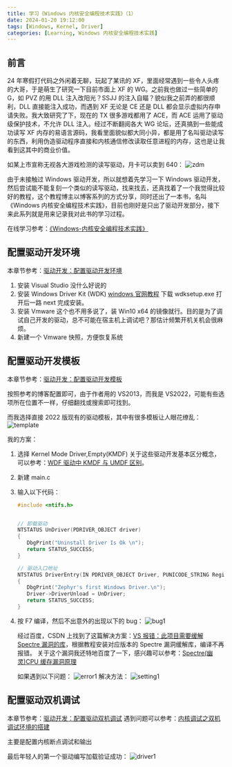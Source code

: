 ```yaml
---
title: 学习《Windows 内核安全编程技术实践》（1）
date: 2024-01-20 19:12:00
tags: [Windows, Kernel, Driver]
categories: [Learning, Windows 内核安全编程技术实践]
---
```


## 前言

24 年寒假打代码之外闲着无聊，玩起了某讯的 XF，里面经常遇到一些令人头疼的大哥，于是萌生了研究一下目前市面上 XF 的 WG。之前我也做过一些简单的 G，如 PVZ 的用 DLL 注入改阳光？SSJJ 的注入自瞄？貌似我之前弄的都很顺利，DLL 直接能注入成功，而遇到 XF 无论是 CE 还是 DLL 都会显示虚拟内存申请失败。我大致研究了下，现在的 TX 很多游戏都用了 ACE，而 ACE 运用了驱动级保护技术，不允许 DLL 注入。经过不断翻阅各大 WG 论坛，还真搞到一些能成功读写 XF 内存的易语言源码，我看里面貌似都大同小异，都是用了名叫驱动读写的东西，利用伪造驱动程序直接和内核通信修改读取任意进程的内存，这也是让我看到这其中的商业价值。

如某上市宣称无视各大游戏检测的读写驱动，月卡可以卖到 640：
![zdm](/images/windows_kernel_safety_programing/zdm.png)

由于未接触过 Windows 驱动开发，所以就想着先学习一下 Windows 驱动开发，然后尝试能不能复刻一个类似的读写驱动，找来找去，还真找着了一个我觉得比较好的教程，这个教程博主以博客系列的方式分享，同时还出了一本书，名叫《Windows 内核安全编程技术实践》，目前也刚好是只出了驱动开发部分，接下来此系列就是用来记录我对此书的学习过程。

在线学习参考：[《Windows-内核安全编程技术实践》](https://www.lyshark.com/categories/%E3%80%8AWindows-%E5%86%85%E6%A0%B8%E5%AE%89%E5%85%A8%E7%BC%96%E7%A8%8B%E6%8A%80%E6%9C%AF%E5%AE%9E%E8%B7%B5%E3%80%8B/)

## 配置驱动开发环境

本章节参考：[驱动开发：配置驱动开发环境](https://www.lyshark.com/post/e59f3cb6.html)

1. 安装 Visual Studio
   没什么好说的
2. 安装 Windows Driver Kit (WDK)
   [windows 官网教程](https://learn.microsoft.com/en-us/windows-hardware/drivers/download-the-wdk)
   下载 wdksetup.exe 打开后一路 next 完成安装。
3. 安装 Vmware
   这个也不用多说了，装 Win10 x64 的镜像就行。目的是为了调试自己开发的驱动，总不可能在宿主机上调试吧？那估计频繁开机关机会很麻烦。
4. 新建一个 Vmware 快照，方便恢复系统

## 配置驱动开发模板

本章节参考：[驱动开发：配置驱动开发模板](https://www.lyshark.com/post/b6bf84bd.html)

按照参考的博客配置即可，由于作者用的 VS2013，而我是 VS2022，可能有些选项所在位置不一样，仔细翻找或搜索即可找到。

而我选择直接 2022 版现有的驱动模板，其中有很多模板让人眼花缭乱：
![template](/images/windows_kernel_safety_programing/template.png)

我的方案：

1. 选择 Kernel Mode Driver,Empty(KMDF)
   关于这些驱动开发基本区分概念，可以参考：[WDF 驱动中 KMDF 与 UMDF 区别](https://www.cnblogs.com/a-s-m/p/12368938.html)。
2. 新建 main.c
3. 输入以下代码：

   ```c
   #include <ntifs.h>


   // 卸载驱动
   NTSTATUS UnDriver(PDRIVER_OBJECT driver)
   {
      DbgPrint("Uninstall Driver Is Ok \n");
      return STATUS_SUCCESS;
   }

   // 驱动入口地址
   NTSTATUS DriverEntry(IN PDRIVER_OBJECT Driver, PUNICODE_STRING RegistryPath)
   {
      DbgPrint("Zephyr's first Windows Driver.\n");
      Driver->DriverUnload = UnDriver;
      return STATUS_SUCCESS;
   }
   ```

4. 按 F7 编译，然后不出意外的出现以下的 bug：
   ![bug1](/images/windows_kernel_safety_programing/bug1.png)

   经过百度，CSDN 上找到了这篇解决方案：[VS 报错：此项目需要缓解 Spectre 漏洞的库](https://blog.csdn.net/CSNN2019/article/details/119942572)，根据教程安装对应版本的 Spectre 漏洞缓解库，编译不再报错。
   关于这个漏洞我还特地百度了一下，感兴趣可以参考：[Spectre(幽灵)CPU 缓存漏洞原理](https://blog.csdn.net/weixin_43669969/article/details/106215105)

   如果遇到以下问题：
   ![error1](/images/windows_kernel_safety_programing/error1.png)
   解决方法：
   ![setting1](/images/windows_kernel_safety_programing/setting1.png)

## 配置驱动双机调试

本章节参考：[驱动开发：配置驱动双机调试](https://www.lyshark.com/post/f6760159.html)
遇到问题可以参考：[内核调试之双机调试环境的搭建](https://www.cnblogs.com/wf751620780/p/10357001.html)

主要是配置内核断点调试和输出

最后年轻人的第一个驱动编写加载验证成功：
![driver1](/images/windows_kernel_safety_programing/driver1.png)

